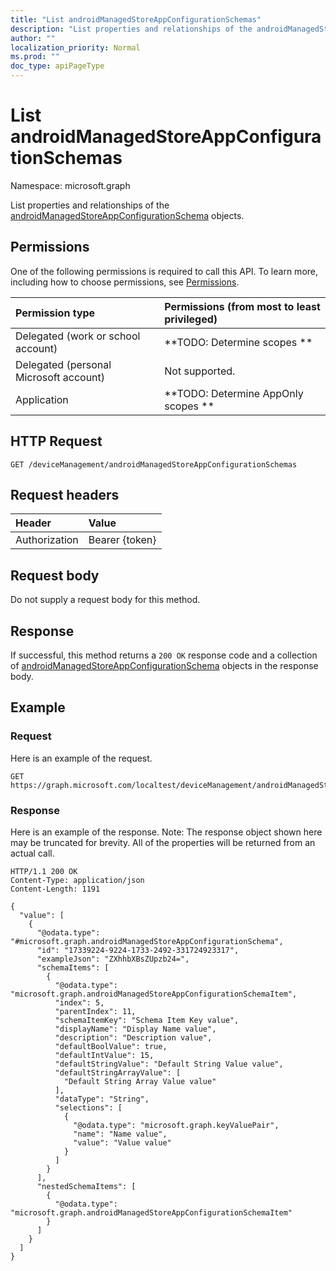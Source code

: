 ```yaml
---
title: "List androidManagedStoreAppConfigurationSchemas"
description: "List properties and relationships of the androidManagedStoreAppConfigurationSchema objects."
author: ""
localization_priority: Normal
ms.prod: ""
doc_type: apiPageType
---
```


# List androidManagedStoreAppConfigurationSchemas

Namespace: microsoft.graph

List properties and relationships of the [androidManagedStoreAppConfigurationSchema](../resources/androidmanagedstoreappconfigurationschema.md) objects.

## Permissions
One of the following permissions is required to call this API. To learn more, including how to choose permissions, see [Permissions](/concepts/permissions-reference.md).

|Permission type|Permissions (from most to least privileged)|
|:---|:---|
|Delegated (work or school account)|**TODO: Determine scopes **|
|Delegated (personal Microsoft account)|Not supported.|
|Application|**TODO: Determine AppOnly scopes **|

## HTTP Request
<!-- {
  "blockType": "ignored"
}
-->
``` http
GET /deviceManagement/androidManagedStoreAppConfigurationSchemas
```

## Request headers
|Header|Value|
|:---|:---|
|Authorization|Bearer {token}|

## Request body
Do not supply a request body for this method.

## Response
If successful, this method returns a `200 OK` response code and a collection of [androidManagedStoreAppConfigurationSchema](../resources/androidmanagedstoreappconfigurationschema.md) objects in the response body.

## Example

### Request
Here is an example of the request.
<!-- {
  "blockType": "request",
  "name": "get_androidmanagedstoreappconfigurationschema"
}
-->
``` http
GET https://graph.microsoft.com/localtest/deviceManagement/androidManagedStoreAppConfigurationSchemas
```

### Response
Here is an example of the response. Note: The response object shown here may be truncated for brevity. All of the properties will be returned from an actual call.
<!-- {
  "blockType": "response",
  "truncated": true,
  "@odata.type": "collection(microsoft.graph.androidmanagedstoreappconfigurationschema)"
}
-->
``` http
HTTP/1.1 200 OK
Content-Type: application/json
Content-Length: 1191

{
  "value": [
    {
      "@odata.type": "#microsoft.graph.androidManagedStoreAppConfigurationSchema",
      "id": "17339224-9224-1733-2492-331724923317",
      "exampleJson": "ZXhhbXBsZUpzb24=",
      "schemaItems": [
        {
          "@odata.type": "microsoft.graph.androidManagedStoreAppConfigurationSchemaItem",
          "index": 5,
          "parentIndex": 11,
          "schemaItemKey": "Schema Item Key value",
          "displayName": "Display Name value",
          "description": "Description value",
          "defaultBoolValue": true,
          "defaultIntValue": 15,
          "defaultStringValue": "Default String Value value",
          "defaultStringArrayValue": [
            "Default String Array Value value"
          ],
          "dataType": "String",
          "selections": [
            {
              "@odata.type": "microsoft.graph.keyValuePair",
              "name": "Name value",
              "value": "Value value"
            }
          ]
        }
      ],
      "nestedSchemaItems": [
        {
          "@odata.type": "microsoft.graph.androidManagedStoreAppConfigurationSchemaItem"
        }
      ]
    }
  ]
}
```

